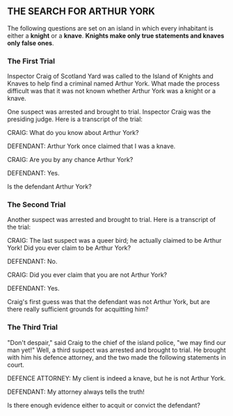 ## THE SEARCH FOR ARTHUR YORK

The following questions are set on an island in which every inhabitant is either a **knight** or a **knave**. **Knights make only true statements and knaves only false ones**.


### The First Trial

Inspector Craig of Scotland Yard was called to the Island of Knights and Knaves to help find a criminal named Arthur York. What made the process difficult was that it was not known whether Arthur York was a knight or a knave.

One suspect was arrested and brought to trial. Inspector Craig was the presiding judge. Here is a transcript of the trial:

CRAIG: What do you know about Arthur York?

DEFENDANT: Arthur York once claimed that I was a knave.

CRAIG: Are you by any chance Arthur York?

DEFENDANT: Yes.

Is the defendant Arthur York?


### The Second Trial

Another suspect was arrested and brought to trial. Here is a transcript of the trial:

CRAIG: The last suspect was a queer bird; he actually claimed to be Arthur York! Did you ever claim to be Arthur York?

DEFENDANT: No.

CRAIG: Did you ever claim that you are not Arthur York?

DEFENDANT: Yes.

Craig's first guess was that the defendant was not Arthur York, but are there really sufficient grounds for acquitting him?


### The Third Trial

"Don't despair," said Craig to the chief of the island police, "we may find our man yet!"
Well, a third suspect was arrested and brought to trial. He brought with him his defence attorney, and the two made the following statements in court.

DEFENCE ATTORNEY: My client is indeed a knave, but he is not Arthur York.

DEFENDANT: My attorney always tells the truth!

Is there enough evidence either to acquit or convict the defendant?
